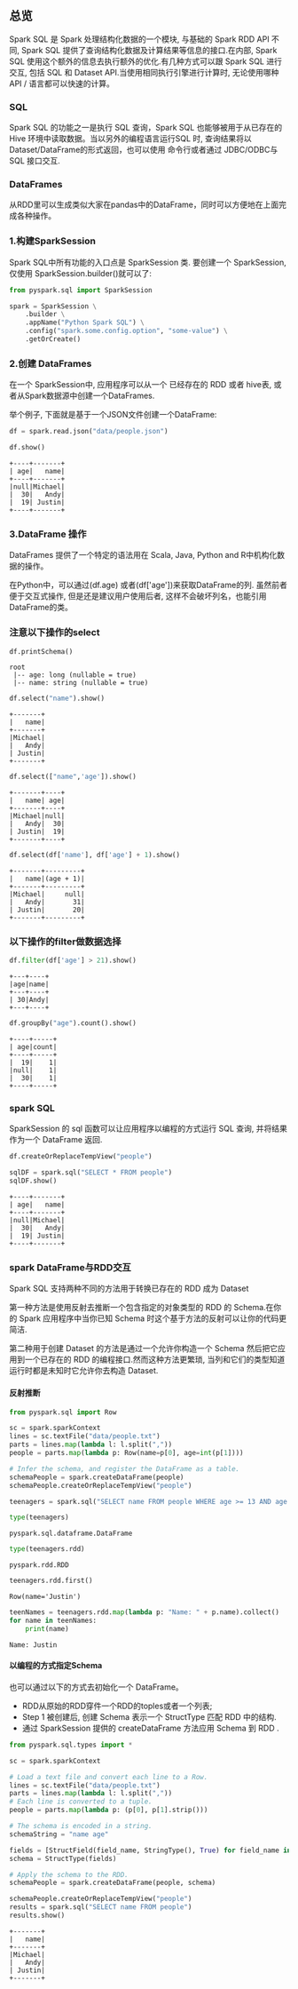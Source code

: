 
## 总览
Spark SQL 是 Spark 处理结构化数据的一个模块, 与基础的 Spark RDD API 不同, Spark SQL 提供了查询结构化数据及计算结果等信息的接口.在内部, Spark SQL 使用这个额外的信息去执行额外的优化.有几种方式可以跟 Spark SQL 进行交互, 包括 SQL 和 Dataset API.当使用相同执行引擎进行计算时, 无论使用哪种 API / 语言都可以快速的计算。

### SQL
Spark SQL 的功能之一是执行 SQL 查询，Spark SQL 也能够被用于从已存在的 Hive 环境中读取数据。当以另外的编程语言运行SQL 时, 查询结果将以 Dataset/DataFrame的形式返回，也可以使用 命令行或者通过 JDBC/ODBC与 SQL 接口交互.

### DataFrames
从RDD里可以生成类似大家在pandas中的DataFrame，同时可以方便地在上面完成各种操作。

### 1.构建SparkSession
Spark SQL中所有功能的入口点是 SparkSession 类. 要创建一个 SparkSession, 仅使用 SparkSession.builder()就可以了:


```python
from pyspark.sql import SparkSession

spark = SparkSession \
    .builder \
    .appName("Python Spark SQL") \
    .config("spark.some.config.option", "some-value") \
    .getOrCreate()
```

### 2.创建 DataFrames

在一个 SparkSession中, 应用程序可以从一个 已经存在的 RDD 或者 hive表, 或者从Spark数据源中创建一个DataFrames.

举个例子, 下面就是基于一个JSON文件创建一个DataFrame:


```python
df = spark.read.json("data/people.json")
```


```python
df.show()
```

    +----+-------+
    | age|   name|
    +----+-------+
    |null|Michael|
    |  30|   Andy|
    |  19| Justin|
    +----+-------+



### 3.DataFrame 操作

DataFrames 提供了一个特定的语法用在 Scala, Java, Python and R中机构化数据的操作。

在Python中，可以通过(df.age) 或者(df['age'])来获取DataFrame的列. 虽然前者便于交互式操作, 但是还是建议用户使用后者, 这样不会破坏列名，也能引用DataFrame的类。

### 注意以下操作的select


```python
df.printSchema()
```

    root
     |-- age: long (nullable = true)
     |-- name: string (nullable = true)




```python
df.select("name").show()
```

    +-------+
    |   name|
    +-------+
    |Michael|
    |   Andy|
    | Justin|
    +-------+




```python
df.select(["name",'age']).show()
```

    +-------+----+
    |   name| age|
    +-------+----+
    |Michael|null|
    |   Andy|  30|
    | Justin|  19|
    +-------+----+




```python
df.select(df['name'], df['age'] + 1).show()
```

    +-------+---------+
    |   name|(age + 1)|
    +-------+---------+
    |Michael|     null|
    |   Andy|       31|
    | Justin|       20|
    +-------+---------+



### 以下操作的filter做数据选择


```python
df.filter(df['age'] > 21).show()
```

    +---+----+
    |age|name|
    +---+----+
    | 30|Andy|
    +---+----+




```python
df.groupBy("age").count().show()
```

    +----+-----+
    | age|count|
    +----+-----+
    |  19|    1|
    |null|    1|
    |  30|    1|
    +----+-----+





### spark SQL

SparkSession 的 sql 函数可以让应用程序以编程的方式运行 SQL 查询, 并将结果作为一个 DataFrame 返回.


```python
df.createOrReplaceTempView("people")

sqlDF = spark.sql("SELECT * FROM people")
sqlDF.show()
```

    +----+-------+
    | age|   name|
    +----+-------+
    |null|Michael|
    |  30|   Andy|
    |  19| Justin|
    +----+-------+



### spark DataFrame与RDD交互
Spark SQL 支持两种不同的方法用于转换已存在的 RDD 成为 Dataset

第一种方法是使用反射去推断一个包含指定的对象类型的 RDD 的 Schema.在你的 Spark 应用程序中当你已知 Schema 时这个基于方法的反射可以让你的代码更简洁.

第二种用于创建 Dataset 的方法是通过一个允许你构造一个 Schema 然后把它应用到一个已存在的 RDD 的编程接口.然而这种方法更繁琐, 当列和它们的类型知道运行时都是未知时它允许你去构造 Dataset.

#### 反射推断


```python
from pyspark.sql import Row

sc = spark.sparkContext
lines = sc.textFile("data/people.txt")
parts = lines.map(lambda l: l.split(","))
people = parts.map(lambda p: Row(name=p[0], age=int(p[1])))

# Infer the schema, and register the DataFrame as a table.
schemaPeople = spark.createDataFrame(people)
schemaPeople.createOrReplaceTempView("people")
```


```python
teenagers = spark.sql("SELECT name FROM people WHERE age >= 13 AND age <= 19")
```


```python
type(teenagers)
```




    pyspark.sql.dataframe.DataFrame




```python
type(teenagers.rdd)
```




    pyspark.rdd.RDD




```python
teenagers.rdd.first()
```




    Row(name='Justin')




```python
teenNames = teenagers.rdd.map(lambda p: "Name: " + p.name).collect()
for name in teenNames:
    print(name)
```

    Name: Justin


#### 以编程的方式指定Schema

也可以通过以下的方式去初始化一个 DataFrame。

* RDD从原始的RDD穿件一个RDD的toples或者一个列表;
* Step 1 被创建后, 创建 Schema 表示一个 StructType 匹配 RDD 中的结构.
* 通过 SparkSession 提供的 createDataFrame 方法应用 Schema 到 RDD .


```python
from pyspark.sql.types import *

sc = spark.sparkContext

# Load a text file and convert each line to a Row.
lines = sc.textFile("data/people.txt")
parts = lines.map(lambda l: l.split(","))
# Each line is converted to a tuple.
people = parts.map(lambda p: (p[0], p[1].strip()))

# The schema is encoded in a string.
schemaString = "name age"

fields = [StructField(field_name, StringType(), True) for field_name in schemaString.split()]
schema = StructType(fields)

# Apply the schema to the RDD.
schemaPeople = spark.createDataFrame(people, schema)
```


```python
schemaPeople.createOrReplaceTempView("people")
results = spark.sql("SELECT name FROM people")
results.show()
```

    +-------+
    |   name|
    +-------+
    |Michael|
    |   Andy|
    | Justin|
    +-------+


